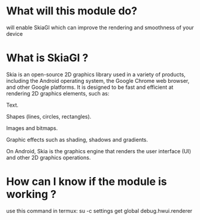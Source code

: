# What will this module do? 

will enable SkiaGl which can improve the rendering and smoothness of your device

# What is SkiaGl ?

Skia is an open-source 2D graphics library used in a variety of products, including the Android operating system, the Google Chrome web browser, and other Google platforms. It is designed to be fast and efficient at rendering 2D graphics elements, such as: 

Text.

Shapes (lines, circles, rectangles). 

Images and bitmaps. 

Graphic effects such as shading, shadows and gradients.
 
On Android, Skia is the graphics engine that renders the user interface (UI) and other 2D graphics operations.

# How can I know if the module is working ?

use this command in termux: 
su -c settings get global debug.hwui.renderer